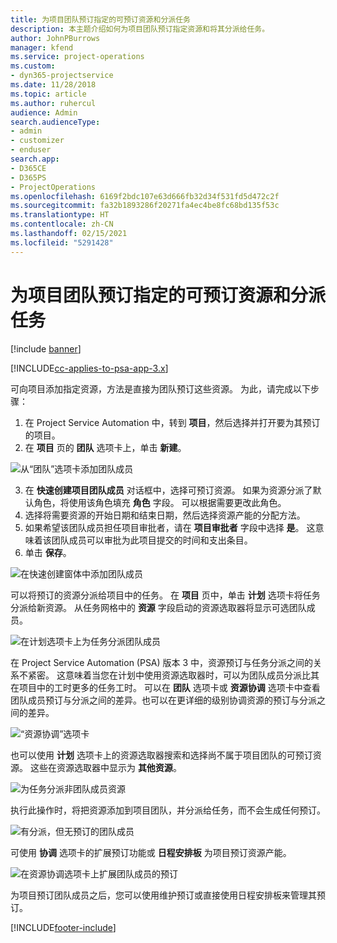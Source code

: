 ```yaml
---
title: 为项目团队预订指定的可预订资源和分派任务
description: 本主题介绍如何为项目团队预订指定资源和将其分派给任务。
author: JohnPBurrows
manager: kfend
ms.service: project-operations
ms.custom:
- dyn365-projectservice
ms.date: 11/28/2018
ms.topic: article
ms.author: ruhercul
audience: Admin
search.audienceType:
- admin
- customizer
- enduser
search.app:
- D365CE
- D365PS
- ProjectOperations
ms.openlocfilehash: 6169f2bdc107e63d666fb32d34f531fd5d472c2f
ms.sourcegitcommit: fa32b1893286f20271fa4ec4be8fc68bd135f53c
ms.translationtype: HT
ms.contentlocale: zh-CN
ms.lasthandoff: 02/15/2021
ms.locfileid: "5291428"
---
```

# <a name="book-named-bookable-resources-to-a-project-team-and-assign-tasks"></a>为项目团队预订指定的可预订资源和分派任务 

[!include [banner](../includes/psa-now-project-operations.md)]

[!INCLUDE[cc-applies-to-psa-app-3.x](../includes/cc-applies-to-psa-app-3x.md)]

可向项目添加指定资源，方法是直接为团队预订这些资源。 为此，请完成以下步骤：

1. 在 Project Service Automation 中，转到 **项目**，然后选择并打开要为其预订的项目。
2. 在 **项目** 页的 **团队** 选项卡上，单击 **新建**。 

![从“团队”选项卡添加团队成员](media/RM-how-to-1.png)

3. 在 **快速创建项目团队成员** 对话框中，选择可预订资源。 如果为资源分派了默认角色，将使用该角色填充 **角色** 字段。 可以根据需要更改此角色。 
4. 选择将需要资源的开始日期和结束日期，然后选择资源产能的分配方法。 
5. 如果希望该团队成员担任项目审批者，请在 **项目审批者** 字段中选择 **是**。 这意味着该团队成员可以审批为此项目提交的时间和支出条目。 
6. 单击 **保存**。

![在快速创建窗体中添加团队成员](media/RM-how-to-2.png)


可以将预订的资源分派给项目中的任务。 在 **项目** 页中，单击 **计划** 选项卡将任务分派给新资源。 从任务网格中的 **资源** 字段启动的资源选取器将显示可选团队成员。

![在计划选项卡上为任务分派团队成员](media/RM-how-to-3.png)

在 Project Service Automation (PSA) 版本 3 中，资源预订与任务分派之间的关系不紧密。 这意味着当您在计划中使用资源选取器时，可以为团队成员分派比其在项目中的工时更多的任务工时。
可以在 **团队** 选项卡或 **资源协调** 选项卡中查看团队成员预订与分派之间的差异。也可以在更详细的级别协调资源的预订与分派之间的差异。

![“资源协调”选项卡](media/RM-how-to-4.png)

也可以使用 **计划** 选项卡上的资源选取器搜索和选择尚不属于项目团队的可预订资源。 这些在资源选取器中显示为 **其他资源**。

![为任务分派非团队成员资源](media/RM-how-to-5.png)

执行此操作时，将把资源添加到项目团队，并分派给任务，而不会生成任何预订。

![有分派，但无预订的团队成员](media/RM-how-to-6.png)

可使用 **协调** 选项卡的扩展预订功能或 **日程安排板** 为项目预订资源产能。

![在资源协调选项卡上扩展团队成员的预订](media/RM-how-to-7.png)

为项目预订团队成员之后，您可以使用维护预订或直接使用日程安排板来管理其预订。


[!INCLUDE[footer-include](../includes/footer-banner.md)]